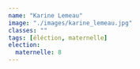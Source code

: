 ```yaml
---
name: "Karine Lemeau"
image: "./images/karine_lemeau.jpg"
classes: ""
tags: [éléction, maternelle]
election:
  maternelle: 8
---
```


